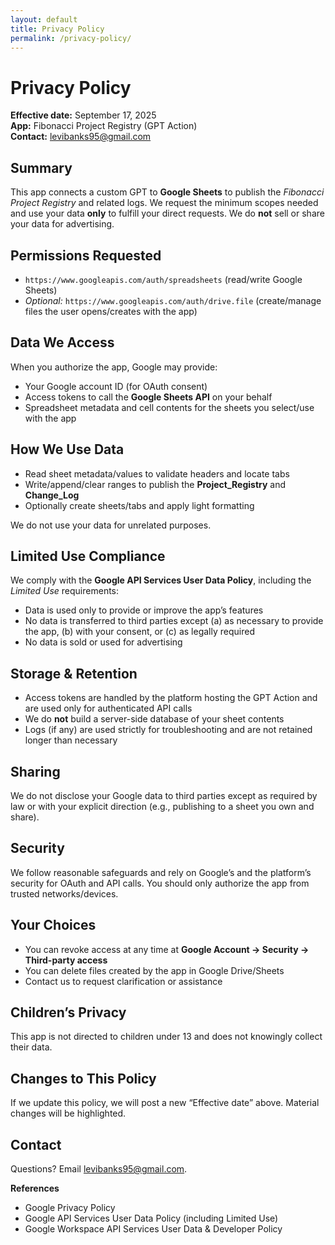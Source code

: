 ```yaml
---
layout: default
title: Privacy Policy
permalink: /privacy-policy/
---
```


# Privacy Policy

**Effective date:** September 17, 2025  
**App:** Fibonacci Project Registry (GPT Action)  
**Contact:** [levibanks95@gmail.com](mailto:levibanks95@gmail.com)

## Summary
This app connects a custom GPT to **Google Sheets** to publish the *Fibonacci Project Registry* and related logs. We request the minimum scopes needed and use your data **only** to fulfill your direct requests. We do **not** sell or share your data for advertising.

## Permissions Requested
- `https://www.googleapis.com/auth/spreadsheets` (read/write Google Sheets)  
- *Optional:* `https://www.googleapis.com/auth/drive.file` (create/manage files the user opens/creates with the app)

## Data We Access
When you authorize the app, Google may provide:
- Your Google account ID (for OAuth consent)  
- Access tokens to call the **Google Sheets API** on your behalf  
- Spreadsheet metadata and cell contents for the sheets you select/use with the app

## How We Use Data
- Read sheet metadata/values to validate headers and locate tabs
- Write/append/clear ranges to publish the **Project_Registry** and **Change_Log**
- Optionally create sheets/tabs and apply light formatting

We do not use your data for unrelated purposes.

## Limited Use Compliance
We comply with the **Google API Services User Data Policy**, including the *Limited Use* requirements:
- Data is used only to provide or improve the app’s features
- No data is transferred to third parties except (a) as necessary to provide the app, (b) with your consent, or (c) as legally required
- No data is sold or used for advertising

## Storage & Retention
- Access tokens are handled by the platform hosting the GPT Action and are used only for authenticated API calls
- We do **not** build a server-side database of your sheet contents
- Logs (if any) are used strictly for troubleshooting and are not retained longer than necessary

## Sharing
We do not disclose your Google data to third parties except as required by law or with your explicit direction (e.g., publishing to a sheet you own and share).

## Security
We follow reasonable safeguards and rely on Google’s and the platform’s security for OAuth and API calls. You should only authorize the app from trusted networks/devices.

## Your Choices
- You can revoke access at any time at **Google Account → Security → Third-party access**  
- You can delete files created by the app in Google Drive/Sheets
- Contact us to request clarification or assistance

## Children’s Privacy
This app is not directed to children under 13 and does not knowingly collect their data.

## Changes to This Policy
If we update this policy, we will post a new “Effective date” above. Material changes will be highlighted.

## Contact
Questions? Email [levibanks95@gmail.com](mailto:levibanks95@gmail.com).

**References**  
- Google Privacy Policy  
- Google API Services User Data Policy (including Limited Use)  
- Google Workspace API Services User Data & Developer Policy
